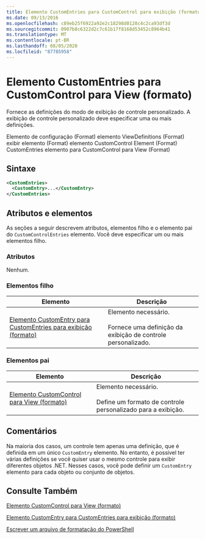 ```yaml
---
title: Elemento CustomEntries para CustomControl para exibição (formato) | Microsoft Docs
ms.date: 09/13/2016
ms.openlocfilehash: c89eb25f6922a92e2c18298d0128c4c2ca93df3d
ms.sourcegitcommit: 0907b8c6322d2c7c61b17f8168d53452c8964b41
ms.translationtype: MT
ms.contentlocale: pt-BR
ms.lasthandoff: 08/05/2020
ms.locfileid: "87785958"
---
```

# <a name="customentries-element-for-customcontrol-for-view-format"></a>Elemento CustomEntries para CustomControl para View (formato)

Fornece as definições do modo de exibição de controle personalizado. A exibição de controle personalizado deve especificar uma ou mais definições.

Elemento de configuração (Format) elemento ViewDefinitions (Format) exibir elemento (Format) elemento CustomControl Element (Format) CustomEntries elemento para CustomControl para View (Format)

## <a name="syntax"></a>Sintaxe

```xml
<CustomEntries>
  <CustomEntry>...</CustomEntry>
</CustomEntries>
```

## <a name="attributes-and-elements"></a>Atributos e elementos

As seções a seguir descrevem atributos, elementos filho e o elemento pai do `CustomControlEntries` elemento. Você deve especificar um ou mais elementos filho.

### <a name="attributes"></a>Atributos

Nenhum.

### <a name="child-elements"></a>Elementos filho

|Elemento|Descrição|
|-------------|-----------------|
|[Elemento CustomEntry para CustomEntries para exibição (formato)](./customentry-element-for-customentries-for-customcontrol-for-view-format.md)|Elemento necessário.<br /><br /> Fornece uma definição da exibição de controle personalizado.|

### <a name="parent-elements"></a>Elementos pai

|Elemento|Descrição|
|-------------|-----------------|
|[Elemento CustomControl para View (formato)](./customcontrol-element-for-view-format.md)|Elemento necessário.<br /><br /> Define um formato de controle personalizado para a exibição.|

## <a name="remarks"></a>Comentários

Na maioria dos casos, um controle tem apenas uma definição, que é definida em um único `CustomEntry` elemento. No entanto, é possível ter várias definições se você quiser usar o mesmo controle para exibir diferentes objetos .NET. Nesses casos, você pode definir um `CustomEntry` elemento para cada objeto ou conjunto de objetos.

## <a name="see-also"></a>Consulte Também

[Elemento CustomControl para View (formato)](./customcontrol-element-for-view-format.md)

[Elemento CustomEntry para CustomEntries para exibição (formato)](./customentry-element-for-customentries-for-customcontrol-for-view-format.md)

[Escrever um arquivo de formatação do PowerShell](./writing-a-powershell-formatting-file.md)
